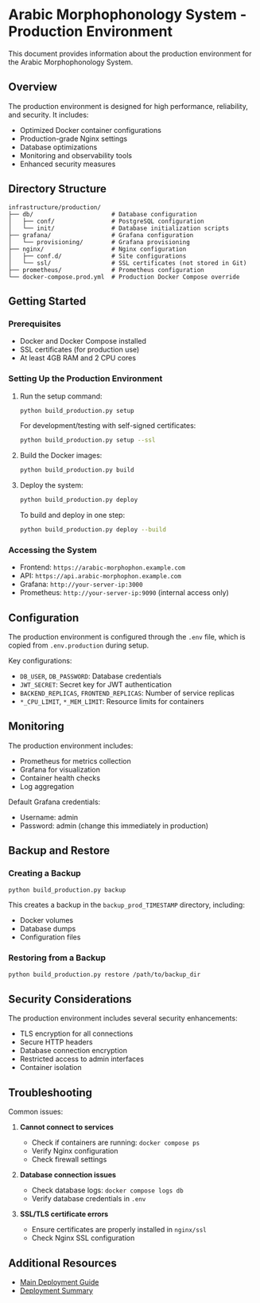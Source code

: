 # Arabic Morphophonology System - Production Environment

This document provides information about the production environment for the Arabic Morphophonology System.

## Overview

The production environment is designed for high performance, reliability, and security. It includes:

- Optimized Docker container configurations
- Production-grade Nginx settings
- Database optimizations
- Monitoring and observability tools
- Enhanced security measures

## Directory Structure

```text
infrastructure/production/
├── db/                      # Database configuration
│   ├── conf/                # PostgreSQL configuration
│   └── init/                # Database initialization scripts
├── grafana/                 # Grafana configuration
│   └── provisioning/        # Grafana provisioning
├── nginx/                   # Nginx configuration
│   ├── conf.d/              # Site configurations
│   └── ssl/                 # SSL certificates (not stored in Git)
├── prometheus/              # Prometheus configuration
└── docker-compose.prod.yml  # Production Docker Compose override
```

## Getting Started

### Prerequisites

- Docker and Docker Compose installed
- SSL certificates (for production use)
- At least 4GB RAM and 2 CPU cores

### Setting Up the Production Environment

1. Run the setup command:

   ```bash
   python build_production.py setup
   ```

   For development/testing with self-signed certificates:

   ```bash
   python build_production.py setup --ssl
   ```

2. Build the Docker images:

   ```bash
   python build_production.py build
   ```

3. Deploy the system:

   ```bash
   python build_production.py deploy
   ```

   To build and deploy in one step:

   ```bash
   python build_production.py deploy --build
   ```

### Accessing the System

- Frontend: `https://arabic-morphophon.example.com`
- API: `https://api.arabic-morphophon.example.com`
- Grafana: `http://your-server-ip:3000`
- Prometheus: `http://your-server-ip:9090` (internal access only)

## Configuration

The production environment is configured through the `.env` file, which is copied from `.env.production` during setup.

Key configurations:

- `DB_USER`, `DB_PASSWORD`: Database credentials
- `JWT_SECRET`: Secret key for JWT authentication
- `BACKEND_REPLICAS`, `FRONTEND_REPLICAS`: Number of service replicas
- `*_CPU_LIMIT`, `*_MEM_LIMIT`: Resource limits for containers

## Monitoring

The production environment includes:

- Prometheus for metrics collection
- Grafana for visualization
- Container health checks
- Log aggregation

Default Grafana credentials:

- Username: admin
- Password: admin (change this immediately in production)

## Backup and Restore

### Creating a Backup

```bash
python build_production.py backup
```

This creates a backup in the `backup_prod_TIMESTAMP` directory, including:

- Docker volumes
- Database dumps
- Configuration files

### Restoring from a Backup

```bash
python build_production.py restore /path/to/backup_dir
```

## Security Considerations

The production environment includes several security enhancements:

- TLS encryption for all connections
- Secure HTTP headers
- Database connection encryption
- Restricted access to admin interfaces
- Container isolation

## Troubleshooting

Common issues:

1. **Cannot connect to services**
   - Check if containers are running: `docker compose ps`
   - Verify Nginx configuration
   - Check firewall settings

2. **Database connection issues**
   - Check database logs: `docker compose logs db`
   - Verify database credentials in `.env`

3. **SSL/TLS certificate errors**
   - Ensure certificates are properly installed in `nginx/ssl`
   - Check Nginx SSL configuration

## Additional Resources

- [Main Deployment Guide](./DEPLOYMENT_GUIDE.md)
- [Deployment Summary](./DEPLOYMENT_SUMMARY.md)
